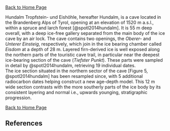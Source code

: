 [Back to Home Page](https://tr1813.github.io/ancient-ice-in-austria/descriptions/index.html)

Hundalm Tropfstein- und Eishöhle, hereafter Hundalm, is a cave located in the Brandenberg Alps of Tyrol, opening at an elevation of 1520 m a.s.l.,  within a spruce and larch forest [@spotl2014hundalm].
It is 55 m deep overall, with a deep ice-free gallery separated from the main body of the ice cave by an air lock.
The cave contains two openings, the *Oberer-* and *Unterer Einsteig*, respectively, which join in the ice bearing chamber called *Eisdom* at a depth of 28 m. 
Layered firn-derived ice is well exposed along the northern parts of the touristic cave trail, in particular near the deepest ice-bearing section of the cave (*Tiefster Punkt*).
These parts were sampled in detail by @spotl2014hundalm, retrieving 19 individual dates.  
The ice section situated in the northern sector of the cave [Figure 5, @spotl2014hundalm] has been resampled since, with 5 additional radiocarbon dates helping construct a new age-depth model.
This 12 m wide section contrasts with the more southerly parts of the ice body by its consistent layering and normal i.e., upwards younging, stratigraphic progression. 


[Back to Home Page](https://tr1813.github.io/ancient-ice-in-austria/descriptions/index.html)

## References